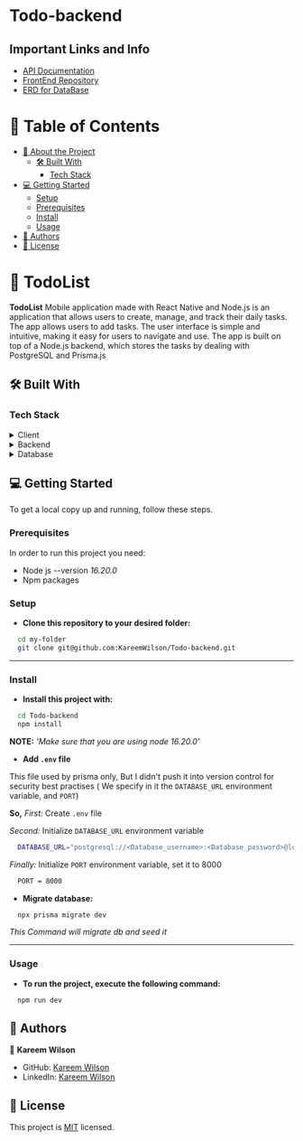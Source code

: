 # Todo-backend

## Important Links and Info

- [API Documentation](./API.md)
- [FrontEnd Repository](https://github.com/KareemWilson/Todo-mobile)
- [ERD for DataBase](./ERD.png)


<!-- TABLE OF CONTENTS -->

# 📗 Table of Contents

- [📖 About the Project](#about-project)
  - [🛠 Built With](#built-with)
    - [Tech Stack](#tech-stack)
- [💻 Getting Started](#getting-started)
  - [Setup](#setup)
  - [Prerequisites](#prerequisites)
  - [Install](#install)
  - [Usage](#usage)
- [👥 Authors](#authors)
- [📝 License](#license)

<!-- PROJECT DESCRIPTION -->

# 📖 TodoList <a name="about-project"></a>

**TodoList** Mobile application made with React Native and Node.js is an application that allows users to create, manage, and track their daily tasks. The app allows users to add tasks. The user interface is simple and intuitive, making it easy for users to navigate and use. The app is built on top of a Node.js backend, which stores the tasks by dealing with PostgreSQL and Prisma.js

## 🛠 Built With <a name="built-with"></a>

### Tech Stack <a name="tech-stack"></a>

<details>
  <summary>Client</summary>
  <ul>
    <li><a href="https://expo.dev/">Expo</a></li>
    <li><a href="https://reactjs.org/">React</a></li>
    <li><a href="https://reactnative.dev/">React Native</a></li>
    <li><a href="https://redux.js.org/">Redux</a></li>
  </ul>
</details>

<details>
<summary>Backend</summary>
  <ul>
    <li><a href="https://nodejs.org/en">Node.js</a></li>
    <li><a href="https://expressjs.com/">Express.Js</a></li>
  </ul>
</details>

<details>
<summary>Database</summary>
  <ul>
    <li><a href="https://www.postgresql.org/">PostgreSQL</a></li>
    <li><a href="https://www.prisma.io/">Prisma.js (As Database ORM)</a></li>
  </ul>
</details>


<!-- GETTING STARTED -->

## 💻 Getting Started <a name="getting-started"></a>

To get a local copy up and running, follow these steps.

### Prerequisites

In order to run this project you need:

- Node js --version *16.20.0*
- Npm packages 

### Setup

- **Clone this repository to your desired folder:**

```sh
  cd my-folder
  git clone git@github.com:KareemWilson/Todo-backend.git
```

----------------------------
### Install

- **Install this project with:**

```sh
  cd Todo-backend
  npm install
```
**NOTE:** *'Make sure that you are using node *16.20.0*'*

- **Add `.env` file**

This file used by prisma only, But I didn't push it into version control for security best practises ( We specify in it the `DATABASE_URL` environment variable, and `PORT`)

**So,**
*First:* Create `.env` file

*Second:* Initialize `DATABASE_URL` environment variable

```sh
  DATABASE_URL="postgresql://<Database_username>:<Database_password>@localhost:5432/mydb?schema=public"
```

*Finally:* Initialize `PORT` environment variable, set it to 8000

```sh
  PORT = 8000
```

- **Migrate database:** 

```sh
  npx prisma migrate dev
```

*This Command will migrate db and seed it*

--------------------------
### Usage

- **To run the project, execute the following command:**

```sh
  npm run dev
```

<!-- AUTHORS -->

## 👥 Authors <a name="authors"></a>

👤 **Kareem Wilson**

- GitHub: [Kareem Wilson](https://github.com/KareemWilson)
- LinkedIn: [Kareem Wilson](https://linkedin.com/in/kareem-wilson)


<!-- LICENSE -->

## 📝 License <a name="license"></a>

This project is [MIT](./LICENSE) licensed.
